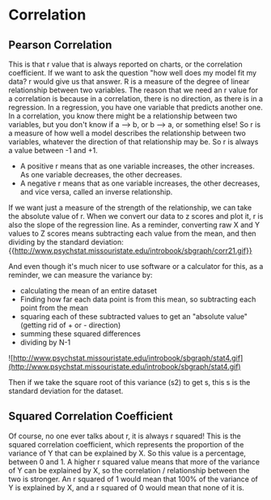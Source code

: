 # Correlation

## Pearson Correlation

This is that r value that is always reported on charts, or the correlation coefficient.  If we want to ask the question "how well does my model fit my data? r would give us that answer.  R is a measure of the degree of linear relationship between two variables.  The reason that we need an r value for a correlation is because in a correlation, there is no direction, as there is in a regression.  In a regression, you have one variable that predicts another one.  In a correlation, you know there might be a relationship between two variables, but you don't know if a --> b, or b --> a, or something else!  So r is a measure of how well a model describes the relationship between two variables, whatever the direction of that relationship may be.  So r is always a value between -1 and +1.
  * A positive r means that as one variable increases, the other increases.  As one variable decreases, the other decreases.
  * A negative r means that as one variable increases, the other decreases, and vice versa, called an inverse relationship.

If we want just a measure of the strength of the relationship, we can take the absolute value of r.  When we convert our data to z scores and plot it, r is also the slope of the regression line.  As a reminder, converting raw X and Y values to Z scores means subtracting each value from the mean, and then dividing by the standard deviation: 
{{http://www.psychstat.missouristate.edu/introbook/sbgraph/corr21.gif}}

And even though it's much nicer to use software or a calculator for this, as a reminder, we can measure the variance by:
  - calculating the mean of an entire dataset
  - Finding how far each data point is from this mean, so subtracting each point from the mean
  - squaring each of these subtracted values to get an "absolute value" (getting rid of + or - direction)
  - summing these squared differences
  - dividing by N-1

![http://www.psychstat.missouristate.edu/introbook/sbgraph/stat4.gif](http://www.psychstat.missouristate.edu/introbook/sbgraph/stat4.gif)

Then if we take the square root of this variance (s2) to get s, this s is the standard deviation for the dataset. 

## Squared Correlation Coefficient
Of course, no one ever talks about r, it is always r squared!  This is the squared correlation coefficient, which represents the proportion of the variance of Y that can be explained by X.  So this value is a percentage, between 0 and 1.  A higher r squared value means that more of the variance of Y can be explained by X, so the correlation / relationship between the two is stronger.  An r squared of 1 would mean that 100% of the variance of Y is explained by X, and a r squared of 0 would mean that none of it is.
